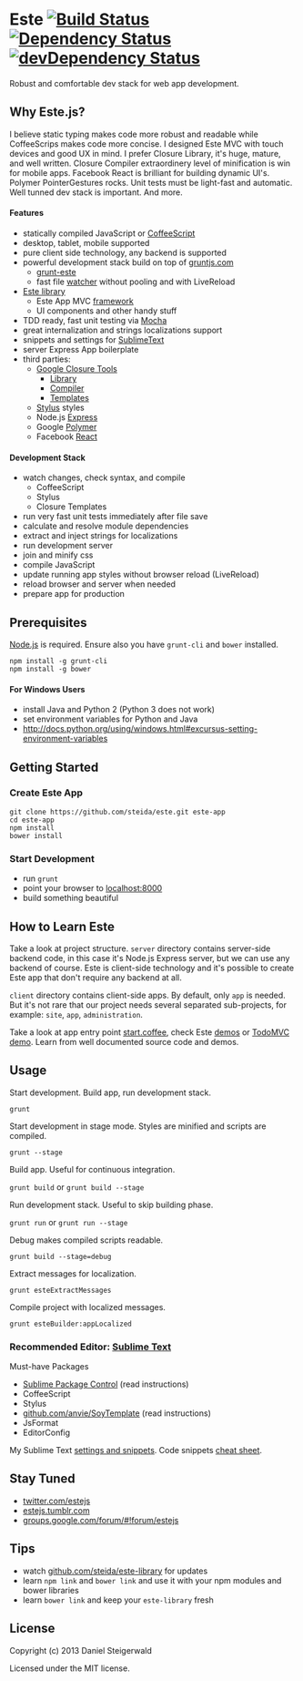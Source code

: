 # Este [![Build Status](https://secure.travis-ci.org/steida/este.png?branch=master)](http://travis-ci.org/steida/este) [![Dependency Status](https://david-dm.org/steida/este.png)](https://david-dm.org/steida/este) [![devDependency Status](https://david-dm.org/steida/este/dev-status.png)](https://david-dm.org/steida/este#info=devDependencies)

Robust and comfortable dev stack for web app development.

## Why Este.js?

I believe static typing makes code more robust and readable while CoffeeScrips makes code more concise.
I designed Este MVC with touch devices and good UX in mind. I prefer Closure Library, it's
huge, mature, and well written. Closure Compiler extraordinery level of minification is win for mobile apps.
Facebook React is brilliant for building dynamic UI's. Polymer PointerGestures rocks. Unit tests must be
light-fast and automatic. Well tunned dev stack is important. And more.

#### Features

  - statically compiled JavaScript or [CoffeeScript](http://coffeescript.org)
  - desktop, tablet, mobile supported
  - pure client side technology, any backend is supported
  - powerful development stack build on top of [gruntjs.com](gruntjs.com)
    - [grunt-este](https://github.com/steida/grunt-este)
    - fast file [watcher](https://github.com/steida/grunt-este-watch/) without pooling and with LiveReload
  - [Este library](https://github.com/steida/este-library)
    - Este App MVC [framework](https://github.com/steida/este-library/tree/master/este/app)
    - UI components and other handy stuff
  - TDD ready, fast unit testing via [Mocha](http://visionmedia.github.io/mocha)
  - great internalization and strings localizations support
  - snippets and settings for [SublimeText](http://www.sublimetext.com)
  - server Express App boilerplate
  - third parties:
    - [Google Closure Tools](https://developers.google.com/closure)
      - [Library](https://developers.google.com/closure/library)
      - [Compiler](https://developers.google.com/closure/compiler)
      - [Templates](https://developers.google.com/closure/templates)
    - [Stylus](http://learnboost.github.io/stylus) styles
    - Node.js [Express](http://expressjs.com)
    - Google [Polymer](http://www.polymer-project.org/)
    - Facebook [React](http://facebook.github.io/react/)

#### Development Stack

  - watch changes, check syntax, and compile
    - CoffeeScript
    - Stylus
    - Closure Templates
  - run very fast unit tests immediately after file save
  - calculate and resolve module dependencies
  - extract and inject strings for localizations
  - run development server
  - join and minify css
  - compile JavaScript
  - update running app styles without browser reload (LiveReload)
  - reload browser and server when needed
  - prepare app for production

## Prerequisites
  [Node.js](http://nodejs.org) is required. Ensure also you have ```grunt-cli``` and ```bower``` installed.
  ```shell
  npm install -g grunt-cli
  npm install -g bower
  ```

#### For Windows Users
  - install Java and Python 2 (Python 3 does not work)
  - set environment variables for Python and Java
  - http://docs.python.org/using/windows.html#excursus-setting-environment-variables

## Getting Started

### Create Este App
  
  ```shell
  git clone https://github.com/steida/este.git este-app
  cd este-app
  npm install
  bower install
  ```
  
### Start Development

  - run ```grunt```
  - point your browser to [localhost:8000](http://localhost:8000)
  - build something beautiful

## How to Learn Este

  Take a look at project structure. ```server``` directory contains server-side backend code, in this case
  it's Node.js Express server, but we can use any backend of course. Este is client-side technology
  and it's possible to create Este app that don't require any backend at all.

  ```client``` directory contains client-side apps. By default, only ```app``` is needed. But it's not rare that
  our project needs several separated sub-projects, for example: ```site```, ```app```, ```administration```.

  Take a look at app entry point [start.coffee](https://github.com/steida/este/blob/master/client/app/js/start.coffee),
  check Este [demos](https://github.com/steida/este-library/tree/master/este/demos) or [TodoMVC demo](https://github.com/steida/este-library/tree/master/este/demos/app/todomvc).
  Learn from well documented source code and demos.

## Usage

  Start development. Build app, run development stack.

  ```grunt ```

  Start development in stage mode. Styles are minified and scripts are compiled.

  ```grunt --stage```

  Build app. Useful for continuous integration.

  ```grunt build``` or ```grunt build --stage```

  Run development stack. Useful to skip building phase.

  ```grunt run``` or ```grunt run --stage```

  Debug makes compiled scripts readable.

  ```grunt build --stage=debug```

  Extract messages for localization.

  ```grunt esteExtractMessages```

  Compile project with localized messages.

  ```grunt esteBuilder:appLocalized```

### Recommended Editor: [Sublime Text](http://www.sublimetext.com)

Must-have Packages

  - [Sublime Package Control](http://wbond.net/sublime_packages/package_control) (read instructions)
  - CoffeeScript
  - Stylus
  - [github.com/anvie/SoyTemplate](https://github.com/anvie/SoyTemplate) (read instructions)
  - JsFormat
  - EditorConfig

My Sublime Text [settings and snippets](https://github.com/steida/Sublimetext-user-settings).
Code snippets [cheat sheet](http://estejs.tumblr.com/post/29363589575/este-js-sublime-text-code-snippets-cheat-sheet).

## Stay Tuned

  - [twitter.com/estejs](https://twitter.com/estejs)
  - [estejs.tumblr.com](http://estejs.tumblr.com)
  - [groups.google.com/forum/#!forum/estejs](https://groups.google.com/forum/#!forum/estejs)

## Tips

  - watch [github.com/steida/este-library](https://github.com/steida/este-library) for updates
  - learn ```npm link``` and ```bower link``` and use it with your npm modules and bower libraries
  - learn ```bower link``` and keep your ```este-library``` fresh

## License
Copyright (c) 2013 Daniel Steigerwald

Licensed under the MIT license.

